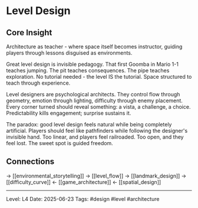 # Level Design

## Core Insight
Architecture as teacher - where space itself becomes instructor, guiding players through lessons disguised as environments.

Great level design is invisible pedagogy. That first Goomba in Mario 1-1 teaches jumping. The pit teaches consequences. The pipe teaches exploration. No tutorial needed - the level IS the tutorial. Space structured to teach through experience.

Level designers are psychological architects. They control flow through geometry, emotion through lighting, difficulty through enemy placement. Every corner turned should reveal something: a vista, a challenge, a choice. Predictability kills engagement; surprise sustains it.

The paradox: good level design feels natural while being completely artificial. Players should feel like pathfinders while following the designer's invisible hand. Too linear, and players feel railroaded. Too open, and they feel lost. The sweet spot is guided freedom.

## Connections
→ [[environmental_storytelling]]
→ [[level_flow]]
→ [[landmark_design]]
→ [[difficulty_curve]]
← [[game_architecture]]
← [[spatial_design]]

---
Level: L4
Date: 2025-06-23
Tags: #design #level #architecture